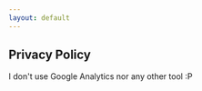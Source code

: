 ```yaml
---
layout: default
---
```


Privacy Policy
--------------

I don't use Google Analytics nor any other tool :P
